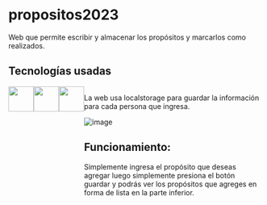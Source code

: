 # propositos2023
Web que permite escribir y almacenar los propósitos y marcarlos como realizados.

## Tecnologías usadas

<div style="display:flex">
<img style="width: 50px" src="https://th.bing.com/th/id/R.93ebf7de4b5b2be6826441136ce112bc?rik=DTd1G1q0M6k3Og&riu=http%3a%2f%2fwww.w3schools.com%2fhtml%2fhtml5.gif&ehk=WuvlnacAu95HAljWjWPQFFyxa3lHyIVya17FJk8tfC0%3d&risl=&pid=ImgRaw&r=0">
<img style="width: 50px" src="https://cdn1.iconfinder.com/data/icons/logotypes/32/badge-css-3-128.png">
<img style="width: 50px" src="https://th.bing.com/th/id/R.6702d6a70b99b17fdb6e7bc5cd03a944?rik=qBDJ5Y%2fMejZByw&pid=ImgRaw&r=0">
<div>

La web usa localstorage para guardar la información para cada persona que ingresa.

![image](https://user-images.githubusercontent.com/47501645/231524977-ad4a1ef0-659d-46b7-9202-5e5a99970d10.png)

## Funcionamiento:

Simplemente ingresa el propósito que deseas agregar luego simplemente presiona el botón guardar y podrás ver los propósitos que agreges en forma de lista en la parte inferior.
